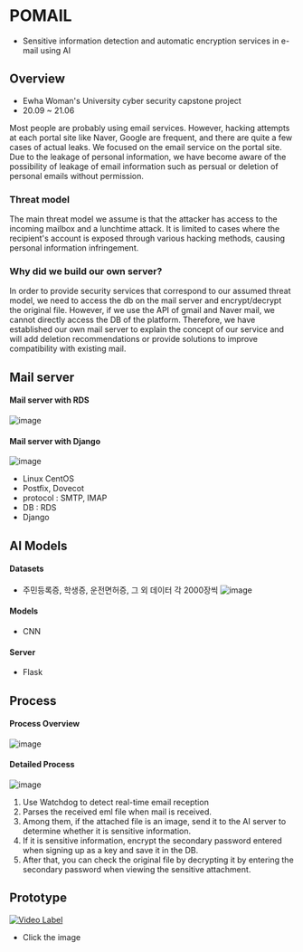 # POMAIL
- Sensitive information detection and automatic encryption services in e-mail using AI

## Overview
- Ewha Woman's University cyber security capstone project
- 20.09 ~ 21.06

Most people are probably using email services. However, hacking attempts at each portal site like Naver, Google are frequent, and there are quite a few cases of actual leaks. 
We focused on the email service on the portal site. Due to the leakage of personal information, we have become aware of the possibility of leakage of email information such as persual or deletion of personal emails without permission.

### Threat model
The main threat model we assume is that the attacker has access to the incoming mailbox and a lunchtime attack.
It is limited to cases where the recipient's account is exposed through various hacking methods, causing personal information infringement.

### Why did we build our own server?
In order to provide security services that correspond to our assumed threat model, we need to access the db on the mail server and encrypt/decrypt the original file. 
However, if we use the API of gmail and Naver mail, we cannot directly access the DB of the platform. 
Therefore, we have established our own mail server to explain the concept of our service and will add deletion recommendations or provide solutions to improve compatibility 
with existing mail.

## Mail server
#### Mail server with RDS
![image](https://user-images.githubusercontent.com/58061467/122188254-bf1d0d80-ceca-11eb-9999-663816c48b71.png)

#### Mail server with Django
![image](https://user-images.githubusercontent.com/52912896/122201479-09a48700-ced7-11eb-9d8b-c0ab45a106f7.png)

- Linux CentOS
- Postfix, Dovecot
- protocol : SMTP, IMAP
- DB : RDS
- Django

## AI Models
#### Datasets
- 주민등록증, 학생증, 운전면허증, 그 외 데이터 각 2000장씩
![image](https://user-images.githubusercontent.com/58061467/122189335-d14b7b80-cecb-11eb-900b-7eabf9aa7bb8.png)

#### Models
- CNN

#### Server
- Flask

## Process
#### Process Overview
![image](https://user-images.githubusercontent.com/52912896/122201725-4d978c00-ced7-11eb-9c16-324f33b5d978.png)

#### Detailed Process
![image](https://user-images.githubusercontent.com/58061467/122189747-28515080-cecc-11eb-9837-fa1c2f1537cd.png)
1. Use Watchdog to detect real-time email reception
2. Parses the received eml file when mail is received.
3. Among them, if the attached file is an image, send it to the AI server to determine whether it is sensitive information.
4. If it is sensitive information, encrypt the secondary password entered when signing up as a key and save it in the DB.
5. After that, you can check the original file by decrypting it by entering the secondary password when viewing the sensitive attachment.

## Prototype
[![Video Label](http://img.youtube.com/vi/GmYDR-eOB4E/0.jpg)](https://youtu.be/GmYDR-eOB4E?t=0s)
- Click the image

